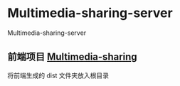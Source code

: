 # Multimedia-sharing-server

Multimedia-sharing-server

## 前端项目 [Multimedia-sharing](https://github.com/Nyarlathotep233/Tutor-selection-frontend)

将前端生成的 dist 文件夹放入根目录
